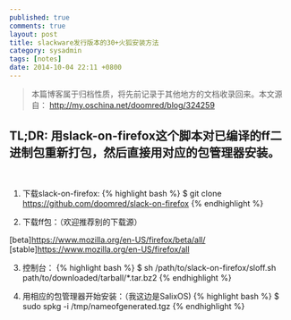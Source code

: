 ```yaml
---
published: true
comments: true
layout: post
title: slackware发行版本的30+火狐安装方法
category: sysadmin
tags: [notes]
date: 2014-10-04 22:11 +0800
---
```


> 本篇博客属于归档性质，将先前记录于其他地方的文档收录回来。本文源自：
> http://my.oschina.net/doomred/blog/324259

## TL;DR: 用slack-on-firefox这个脚本对已编译的ff二进制包重新打包，然后直接用对应的包管理器安装。
<br>

1) 下载slack-on-firefox:
{% highlight bash %}
$ git clone https://github.com/doomred/slack-on-firefox
{% endhighlight %}

2) 下载ff包：（欢迎推荐别的下载源）

[beta]https://www.mozilla.org/en-US/firefox/beta/all/
[stable]https://www.mozilla.org/en-US/firefox/all

3) 控制台：
{% highlight bash %}
$ sh /path/to/slack-on-firefox/sloff.sh path/to/downloaded/tarball/*.tar.bz2
{% endhighlight %}

4) 用相应的包管理器开始安装：（我这边是SalixOS)
{% highlight bash %}
$ sudo spkg -i /tmp/nameofgenerated.tgz
{% endhighlight %}
